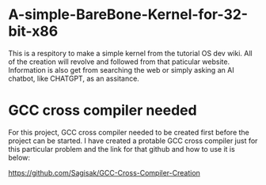 # A-simple-BareBone-Kernel-for-32-bit-x86
This is a respitory to make a simple kernel from the tutorial OS dev wiki. All of the creation will revolve and followed from that paticular website. Information is also get from searching the web or simply asking an AI chatbot, like CHATGPT, as an assitance. 

# GCC cross compiler needed
For this project, GCC cross compiler needed to be created first before the project can be started. I have created a protable GCC cross compiler just for this particular problem and the link for that github and how to use it is below:

https://github.com/Sagisak/GCC-Cross-Compiler-Creation
